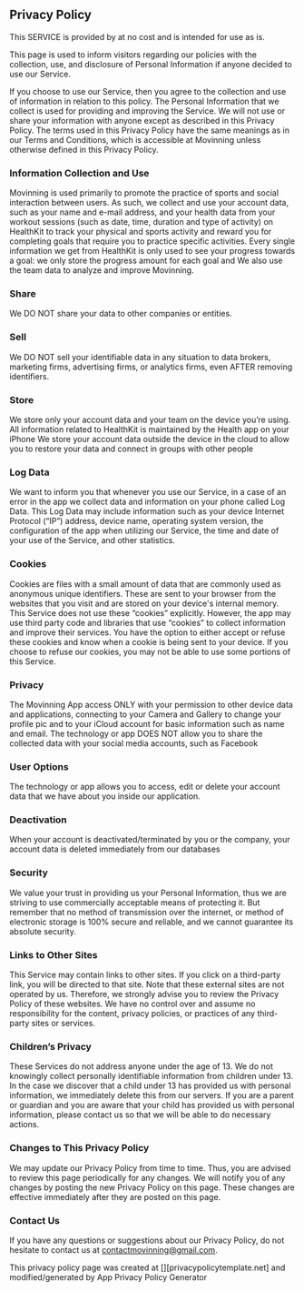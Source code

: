 ## Privacy Policy

This SERVICE is provided by at no cost and is intended for use as is.

This page is used to inform visitors regarding our policies with the collection, use, and disclosure of Personal Information if anyone decided to use our Service.

If you choose to use our Service, then you agree to the collection and use of information in relation to this policy. The Personal Information that we collect is used for providing and improving the Service. We will not use or share your information with anyone except as described in this Privacy Policy.
The terms used in this Privacy Policy have the same meanings as in our Terms and Conditions, which is accessible at Movinning unless otherwise defined in this Privacy Policy.

### **Information Collection and Use**

Movinning is used primarily to promote the practice of sports and social interaction between users. As such, we collect and use your account data, such as your name and e-mail address, and your health data from your workout sessions (such as date, time, duration and type of activity) on HealthKit to track your physical and sports activity and reward you for completing goals that require you to practice specific activities. Every single information we get from HealthKit is only used to see your progress towards a goal: we only store the progress amount for each goal and We also use the team data to analyze and improve Movinning.

### **Share**
We DO NOT share your data to other companies or entities.

### **Sell** 
We DO NOT sell your identifiable data in any situation to data brokers, marketing firms, advertising firms, or analytics firms, even AFTER removing identifiers. 

### **Store**
We store only your account data and your team on the device you’re using. All information related to HealthKit is maintained by the Health app on your iPhone 
We store your account data outside the device in the cloud to allow you to restore your data and connect in groups with other people 

### **Log Data**
We want to inform you that whenever you use our Service, in a case of an error in the app we collect data and information on your phone called Log Data. This Log Data may include information such as your device Internet Protocol (“IP”) address, device name, operating system version, the configuration of the app when utilizing our Service, the time and date of your use of the Service, and other statistics.

### **Cookies**
Cookies are files with a small amount of data that are commonly used as anonymous unique identifiers. These are sent to your browser from the websites that you visit and are stored on your device's internal memory.
This Service does not use these “cookies” explicitly. However, the app may use third party code and libraries that use “cookies” to collect information and improve their services. You have the option to either accept or refuse these cookies and know when a cookie is being sent to your device. If you choose to refuse our cookies, you may not be able to use some portions of this Service.

### **Privacy** 
The Movinning App access ONLY with your permission to other device data and applications, connecting to your Camera and Gallery to change your profile pic and to your iCloud account for basic information such as name and email. 
The technology or app DOES NOT allow you to share the collected data with your social media accounts, such as Facebook 

### **User Options**
The technology or app allows you to access, edit or delete your account data that we have about you inside our application.

### **Deactivation** 
When your account is deactivated/terminated by you or the company, your account data is deleted immediately from our databases

### **Security** 
We value your trust in providing us your Personal Information, thus we are striving to use commercially acceptable means of protecting it. But remember that no method of transmission over the internet, or method of electronic storage is 100% secure and reliable, and we cannot guarantee its absolute security.

### **Links to Other Sites**
This Service may contain links to other sites. If you click on a third-party link, you will be directed to that site. Note that these external sites are not operated by us. Therefore, we strongly advise you to review the Privacy Policy of these websites. We have no control over and assume no responsibility for the content, privacy policies, or practices of any third-party sites or services.

### **Children’s Privacy**
These Services do not address anyone under the age of 13. We do not knowingly collect personally identifiable information from children under 13. In the case we discover that a child under 13 has provided us with personal information, we immediately delete this from our servers. If you are a parent or guardian and you are aware that your child has provided us with personal information, please contact us so that we will be able to do necessary actions.

### **Changes to This Privacy Policy**
We may update our Privacy Policy from time to time. Thus, you are advised to review this page periodically for any changes. We will notify you of any changes by posting the new Privacy Policy on this page. These changes are effective immediately after they are posted on this page.

### **Contact Us**
If you have any questions or suggestions about our Privacy Policy, do not hesitate to contact us at contactmovinning@gmail.com.

This privacy policy page was created at [][privacypolicytemplate.net] and modified/generated by App Privacy Policy Generator
